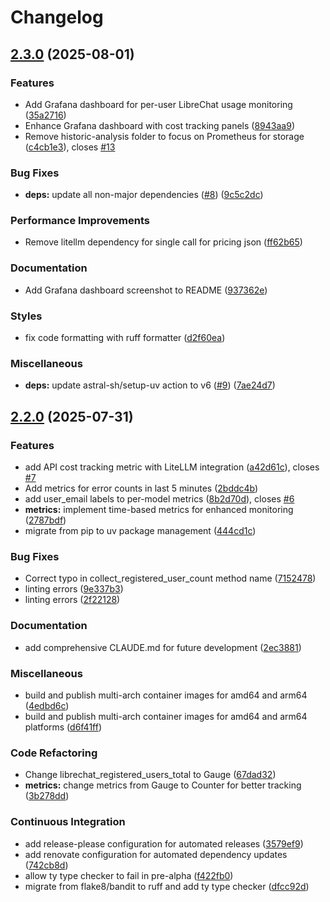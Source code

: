 # Changelog

## [2.3.0](https://github.com/e-gineering/librechat_exporter/compare/v2.2.0...v2.3.0) (2025-08-01)


### Features

* Add Grafana dashboard for per-user LibreChat usage monitoring ([35a2716](https://github.com/e-gineering/librechat_exporter/commit/35a27162254ae106f0fe4b69baa378d3e82a47ed))
* Enhance Grafana dashboard with cost tracking panels ([8943aa9](https://github.com/e-gineering/librechat_exporter/commit/8943aa9a3cb30401af4173c93e52a0d8d91651a9))
* Remove historic-analysis folder to focus on Prometheus for storage ([c4cb1e3](https://github.com/e-gineering/librechat_exporter/commit/c4cb1e3063e9cf94ce2ed9c509c0ec2f8d9a0d59)), closes [#13](https://github.com/e-gineering/librechat_exporter/issues/13)


### Bug Fixes

* **deps:** update all non-major dependencies ([#8](https://github.com/e-gineering/librechat_exporter/issues/8)) ([9c5c2dc](https://github.com/e-gineering/librechat_exporter/commit/9c5c2dcab52939e19f119e0557d49bbd6abe5e8a))


### Performance Improvements

* Remove litellm dependency for single call for pricing json ([ff62b65](https://github.com/e-gineering/librechat_exporter/commit/ff62b6545fcbb2102ccfd4b0cdc4a74bc9b85ff0))


### Documentation

* Add Grafana dashboard screenshot to README ([937362e](https://github.com/e-gineering/librechat_exporter/commit/937362e980924a3066ceb86f161838c9aead5acc))


### Styles

* fix code formatting with ruff formatter ([d2f60ea](https://github.com/e-gineering/librechat_exporter/commit/d2f60ea1563b69db059a15dc9b53b4e7a5644eae))


### Miscellaneous

* **deps:** update astral-sh/setup-uv action to v6 ([#9](https://github.com/e-gineering/librechat_exporter/issues/9)) ([7ae24d7](https://github.com/e-gineering/librechat_exporter/commit/7ae24d7a36def9ebb9a365c332ec308ff1887ce7))

## [2.2.0](https://github.com/e-gineering/librechat_exporter/compare/v2.1.0...v2.2.0) (2025-07-31)


### Features

* add API cost tracking metric with LiteLLM integration ([a42d61c](https://github.com/e-gineering/librechat_exporter/commit/a42d61c51fe7450c5eb52271a8500712ca1cb3b7)), closes [#7](https://github.com/e-gineering/librechat_exporter/issues/7)
* Add metrics for error counts in last 5 minutes ([2bddc4b](https://github.com/e-gineering/librechat_exporter/commit/2bddc4b5d820ae634a8e20de3c3b6fa0bd867e0b))
* add user_email labels to per-model metrics ([8b2d70d](https://github.com/e-gineering/librechat_exporter/commit/8b2d70d9d6645df80204ab99f8381d97ca36d6a1)), closes [#6](https://github.com/e-gineering/librechat_exporter/issues/6)
* **metrics:** implement time-based metrics for enhanced monitoring ([2787bdf](https://github.com/e-gineering/librechat_exporter/commit/2787bdf6b0463aac128d663e829cb942d8a348a3))
* migrate from pip to uv package management ([444cd1c](https://github.com/e-gineering/librechat_exporter/commit/444cd1cf8bb34903ba1cea303700dabd8aecd5dd))


### Bug Fixes

* Correct typo in collect_registered_user_count method name ([7152478](https://github.com/e-gineering/librechat_exporter/commit/7152478df872e46ea3384c15c6e8433b451edca9))
* linting errors ([9e337b3](https://github.com/e-gineering/librechat_exporter/commit/9e337b3b4c5f9ab8e5dcb39068ae41756c0f1b79))
* linting errors ([2f22128](https://github.com/e-gineering/librechat_exporter/commit/2f221280d2c1fc9a8ea56d9753fdfc5ab4bfc452))


### Documentation

* add comprehensive CLAUDE.md for future development ([2ec3881](https://github.com/e-gineering/librechat_exporter/commit/2ec388192cfdc83abedaed51390b65f77b4dd93f))


### Miscellaneous

* build and publish multi-arch container images for amd64 and arm64 ([4edbd6c](https://github.com/e-gineering/librechat_exporter/commit/4edbd6c257291ac1d5239540f455d20f70fbc6cb))
* build and publish multi-arch container images for amd64 and arm64 platforms ([d6f41ff](https://github.com/e-gineering/librechat_exporter/commit/d6f41ffa30a3449f137b2ec0bfde8381f9cf02f7))


### Code Refactoring

* Change librechat_registered_users_total to Gauge ([67dad32](https://github.com/e-gineering/librechat_exporter/commit/67dad32578ece4f3e61188a49763764597f3a97e))
* **metrics:** change metrics from Gauge to Counter for better tracking ([3b278dd](https://github.com/e-gineering/librechat_exporter/commit/3b278dd97d4b5995c8c05bfc50381214b27b2cbe))


### Continuous Integration

* add release-please configuration for automated releases ([3579ef9](https://github.com/e-gineering/librechat_exporter/commit/3579ef9736364ba3d102094c6477f1fe7eafc93e))
* add renovate configuration for automated dependency updates ([742cb8d](https://github.com/e-gineering/librechat_exporter/commit/742cb8d2df0569e110e804c70d35075dcff50ade))
* allow ty type checker to fail in pre-alpha ([f422fb0](https://github.com/e-gineering/librechat_exporter/commit/f422fb0fca725c4da0853fc5b9fd89df312d1457))
* migrate from flake8/bandit to ruff and add ty type checker ([dfcc92d](https://github.com/e-gineering/librechat_exporter/commit/dfcc92d79be0e5c6c464d84bfb6bc17031459c2f))
